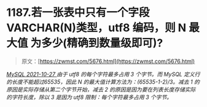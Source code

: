 <!--yml
category: 未分类
date: 0001-01-01 00:00:00
--->

# 1187.若一张表中只有一个字段 VARCHAR(N)类型，utf8 编码，则 N 最大值 为多少(精确到数量级即可)?

> 原文：[https://zwmst.com/5676.html](https://zwmst.com/5676.html)

   [ *MySQL* ](https://zwmst.com/mysql)*[ <time datetime="2021-10-28T01:25:42+08:00"> 2021-10-27 </time> ](https://zwmst.com/5676.html)  由于 utf8 的每个字符最多占用 3 个字节。而 MySQL 定义行的长度不能超过65535，因此 N 的最大值计算方法为：(65535-1-2)/3。减去 1 的原因是实际存储从第二个字节开始，减去 2 的原因是因为要在列表长度存储实际的字符长度，除以 3 是因为 utf8 限制：每个字符最多占用 3 个字节。*